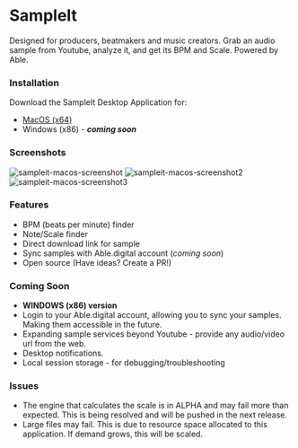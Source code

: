 # SampleIt

Designed for producers, beatmakers and music creators. Grab an audio sample from Youtube, analyze it, and get its BPM and Scale. Powered by Able.

### Installation
Download the SampleIt Desktop Application for:

* [MacOS (x64)](https://able.sfo2.digitaloceanspaces.com/SampleIt-darwin-x64-1.0.0.zip)
* Windows (x86) - ***coming soon***

### Screenshots
![sampleit-macos-screenshot](https://able.sfo2.digitaloceanspaces.com/sampleit-app-screenshot-macos.png)
![sampleit-macos-screenshot2](https://able.sfo2.digitaloceanspaces.com/sampleit-macos-screenshot2.png)
![sampleit-macos-screenshot3](https://able.sfo2.digitaloceanspaces.com/sampleit-macos-screenshot3.png)

### Features
 * BPM (beats per minute) finder
 * Note/Scale finder
 * Direct download link for sample
 * Sync samples with Able.digital account  (*coming soon*)
 * Open source (Have ideas? Create a PR!)

 ### Coming Soon
 * **WINDOWS (x86) version**
 * Login to your Able.digital account, allowing you to sync your samples. Making them accessible in the future.
 * Expanding sample services beyond Youtube - provide any audio/video url from the web.
 * Desktop notifications.
 * Local session storage - for debugging/troubleshooting
 
 ### Issues
 * The engine that calculates the scale is in ALPHA and may fail more than expected. This is being resolved and will be pushed in the next release.
 * Large files may fail. This is due to resource space allocated to this application. If demand grows, this will be scaled.
